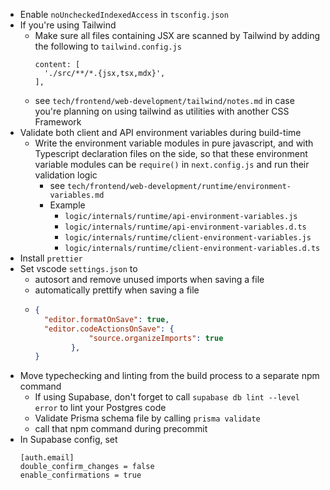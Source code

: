 - Enable `noUncheckedIndexedAccess` in `tsconfig.json`
- If you're using Tailwind
  - Make sure all files containing JSX are scanned by Tailwind by adding the following to `tailwind.config.js`
    ```
    content: [
      './src/**/*.{jsx,tsx,mdx}',
    ],
    ```
  - see `tech/frontend/web-development/tailwind/notes.md` in case you're planning on using tailwind as utilities with another CSS Framework
- Validate both client and API environment variables during build-time
  - Write the environment variable modules in pure javascript, and with Typescript declaration files on the side, so that these environment variable modules can be `require()` in `next.config.js` and run their validation logic
    - see `tech/frontend/web-development/runtime/environment-variables.md`
    - Example
      - `logic/internals/runtime/api-environment-variables.js`
      - `logic/internals/runtime/api-environment-variables.d.ts`
      - `logic/internals/runtime/client-environment-variables.js`
      - `logic/internals/runtime/client-environment-variables.d.ts`
- Install `prettier`
- Set vscode `settings.json` to
  - autosort and remove unused imports when saving a file
  - automatically prettify when saving a file
  -
    ```json
    {
      "editor.formatOnSave": true,
      "editor.codeActionsOnSave": {
				"source.organizeImports": true
			},
    }
    ```
- Move typechecking and linting from the build process to a separate npm command
  - If using Supabase, don't forget to call `supabase db lint --level error` to lint your Postgres code
  - Validate Prisma schema file by calling `prisma validate`
  - call that npm command during precommit
- In Supabase config, set
  ```
  [auth.email]
  double_confirm_changes = false
  enable_confirmations = true
  ```